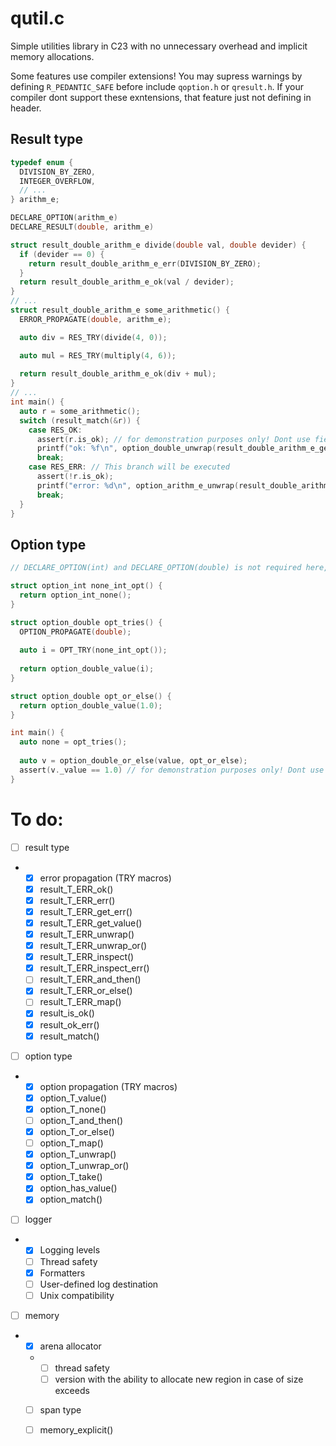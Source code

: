 # qutil.c
Simple utilities library in C23 with no unnecessary overhead and implicit memory allocations.

Some features use compiler extensions! You may supress warnings by defining `R_PEDANTIC_SAFE` before include `qoption.h` or `qresult.h`. If your compiler dont support these exntensions, that feature just not defining in header.

## Result type
```c
typedef enum {
  DIVISION_BY_ZERO,
  INTEGER_OVERFLOW,
  // ...
} arithm_e;

DECLARE_OPTION(arithm_e)
DECLARE_RESULT(double, arithm_e)

struct result_double_arithm_e divide(double val, double devider) {
  if (devider == 0) {
    return result_double_arithm_e_err(DIVISION_BY_ZERO);
  }
  return result_double_arithm_e_ok(val / devider);
}
// ...
struct result_double_arithm_e some_arithmetic() {
  ERROR_PROPAGATE(double, arithm_e);

  auto div = RES_TRY(divide(4, 0));

  auto mul = RES_TRY(multiply(4, 6));
  
  return result_double_arithm_e_ok(div + mul);
}
// ...
int main() {
  auto r = some_arithmetic();
  switch (result_match(&r)) {
    case RES_OK:
      assert(r.is_ok); // for demonstration purposes only! Dont use fields thats starts with underscore!
      printf("ok: %f\n", option_double_unwrap(result_double_arithm_e_get_value(&r))); // result_T_ERR_get_value() returns option_T
      break;
    case RES_ERR: // This branch will be executed
      assert(!r.is_ok);
      printf("error: %d\n", option_arithm_e_unwrap(result_double_arithm_e_get_err(r))); // Or some arithm_e to string function
      break;
  }
}
```
## Option type
```c
// DECLARE_OPTION(int) and DECLARE_OPTION(double) is not required here, they is declared by in qoption.h

struct option_int none_int_opt() {
  return option_int_none();
}

struct option_double opt_tries() {
  OPTION_PROPAGATE(double);
  
  auto i = OPT_TRY(none_int_opt());
  
  return option_double_value(i);
}

struct option_double opt_or_else() {
  return option_double_value(1.0);
}

int main() {
  auto none = opt_tries();
  
  auto v = option_double_or_else(value, opt_or_else);
  assert(v._value == 1.0) // for demonstration purposes only! Dont use fields thats starts with underscore!
}
```

# To do:
- [ ] result type
- - [x] error propagation (TRY macros)
  - [x] result_T_ERR_ok()
  - [x] result_T_ERR_err()
  - [x] result_T_ERR_get_err()
  - [x] result_T_ERR_get_value()
  - [x] result_T_ERR_unwrap()
  - [x] result_T_ERR_unwrap_or()
  - [x] result_T_ERR_inspect()
  - [x] result_T_ERR_inspect_err()
  - [ ] result_T_ERR_and_then()
  - [x] result_T_ERR_or_else()
  - [ ] result_T_ERR_map()
  - [x] result_is_ok()
  - [x] result_ok_err()
  - [x] result_match()
- [ ] option type
- - [x] option propagation (TRY macros)
  - [x] option_T_value()
  - [x] option_T_none()
  - [ ] option_T_and_then()
  - [x] option_T_or_else()
  - [ ] option_T_map()
  - [x] option_T_unwrap()
  - [x] option_T_unwrap_or()
  - [x] option_T_take()
  - [x] option_has_value()
  - [x] option_match()
- [ ] logger
- - [x] Logging levels
  - [ ] Thread safety
  - [x] Formatters
  - [ ] User-defined log destination
  - [ ] Unix compatibility
- [ ] memory
- - [x] arena allocator
  - - [ ] thread safety
    - [ ] version with the ability to allocate new region in case of size exceeds
  - [ ] span type
  - [ ] memory_explicit()

